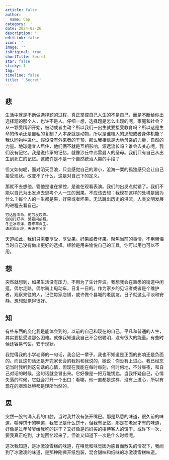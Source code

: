```yaml
---
article: false
author:
  name: Cap
category: ''
date: 2024-02-26
description: ''
editLink: false
icon: ''
image: ''
isOriginal: true
shortTitle: Secret
star: false
sticky: 1
tag: ''
timeline: false
title: ' Secret'
---
```




## 悲

生活中就是不断做选择题的过程，真正掌控自己人生的不是自己，而是不断给你出选择题的那个人，也许不是人。仔细一想，选择题是怎么出现的呢，家庭和社会？从一颗受精卵开始，被动或者主动？所以我们一出生就要接受教育吗？所以这是生命的传承还是自私的复制？人本身就是动物，所以是谁植入的思想或者身体机能？我认同物种进化。假设没有外来者的干预，那么我相信是大地母亲的力量，自然的力量。地球适宜人居住，他们俩不就是互相影响，源远流长吗？谁会去关心呢，我们没有记忆。我是说传承的记忆，就像沙丘中弗雷曼人的圣母。我们只有自己从出生到死亡的记忆。这或许是不是一个自然统治人类的手段？

但又如何呢，面对滔天巨浪，只会感觉自己的渺小，沧海一粟的孤独感只会让自己接受现状。改变不了什么，这是对自己下的定义。

那就不去想他，管他是谁在掌控，是谁在观看表演。我们的出发点就错了。我们不能以自己为出发点去思考个人一生的因果。不应该去想：我现在这样的处境是因为什么？每个人的一生都是果，好果或者坏果。无法跳出历史的洪流，人类文明发展的进程去看自己。

```html
穷达皆由命，何劳发叹声。
但知行好事，莫要问前程。
冬去冰须泮，春来草自生。
请君观此理，天道甚分明
```

天道如此，我们只需要享受，享受果。好果或者坏果。聚焦当前的事情，不用懊悔当时自己没有做出更好的选择。经验是用来愉悦自己的工具，你可以用也可以不用。

## 想

突然就想到，如果生活没有压力，不用为了生计奔波。我想我会在熟悉的街道中闲逛，偶尔走路，偶尔骑上电动车，日复一日的。作为家乡的见证者或者是个维护者。观察来往的人，记住每家店铺，或许做个县城的老朋友。日子就这么平淡和安静。想想就觉得很好。

## 知

有些东西的变化我是能体会到的，以前的自己和现在的自己。平凡和普通的人生，其实要接受没那么困难。就像我知道我自己不会很聪明，没有很大的能量。有些时候还容易气馁。安于现状。

我觉得我的小学老师的一句话，我会记一辈子。我也不知道是正面的影响还是负面的。而且这句话还是开完家长会的我妈和我说的，她说：你没有上进心。我已经忘记当时我听到这句话的心情，但现在我能在每时每刻，何时何地，不分昼夜，和自己对话的时候，这句话就会冒出来。它好像是一把万能钥匙，当我怀疑自己，心情失落的时候，它就会打开一个出口：看哪，他一直都是这样，没有上进心，所以有现在的艰难处境都是理所当然的。

## 思

突然一股气涌入我的口腔，当时我并没有张开嘴巴。那是熟悉的味道，很久前的味道，嚼碎饼干的味道，我忘记是什么饼干，但我有记忆，那是在老家才有的味道，好像是过年爷爷给我吃的饼干？又好像是妈妈买的招待客人的饼干。或许下一次，要我真正吃到，才能回忆起来了。但谁又知道下一次是什么时候呢。

这次我知道，是冰激凌雪糕的味道，在嗅觉和味觉因为感冒而散失的情况下，我闻到了冰激凌的味道，是那种刚撕开纸包装，混合甜味和纸味的冰激凌雪糕味道。
